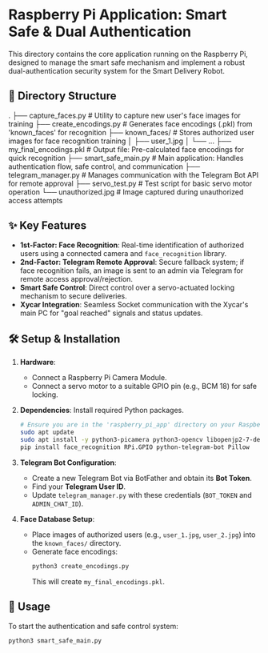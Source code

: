 # Raspberry Pi Application: Smart Safe & Dual Authentication

This directory contains the core application running on the Raspberry Pi, designed to manage the smart safe mechanism and implement a robust dual-authentication security system for the Smart Delivery Robot.

## 📁 Directory Structure

. ├── capture_faces.py # Utility to capture new user's face images for training ├── create_encodings.py # Generates face encodings (.pkl) from 'known_faces' for recognition ├── known_faces/ # Stores authorized user images for face recognition training │ ├── user_1.jpg │ └── ... ├── my_final_encodings.pkl # Output file: Pre-calculated face encodings for quick recognition ├── smart_safe_main.py # Main application: Handles authentication flow, safe control, and communication ├── telegram_manager.py # Manages communication with the Telegram Bot API for remote approval ├── servo_test.py # Test script for basic servo motor operation └── unauthorized.jpg # Image captured during unauthorized access attempts


## ✨ Key Features

* **1st-Factor: Face Recognition**: Real-time identification of authorized users using a connected camera and `face_recognition` library.
* **2nd-Factor: Telegram Remote Approval**: Secure fallback system; if face recognition fails, an image is sent to an admin via Telegram for remote access approval/rejection.
* **Smart Safe Control**: Direct control over a servo-actuated locking mechanism to secure deliveries.
* **Xycar Integration**: Seamless Socket communication with the Xycar's main PC for "goal reached" signals and status updates.

## 🛠️ Setup & Installation

1.  **Hardware**:
    * Connect a Raspberry Pi Camera Module.
    * Connect a servo motor to a suitable GPIO pin (e.g., BCM 18) for safe locking.

2.  **Dependencies**: Install required Python packages.
    ```bash
    # Ensure you are in the 'raspberry_pi_app' directory on your Raspberry Pi
    sudo apt update
    sudo apt install -y python3-picamera python3-opencv libopenjp2-7-dev libtiff5-dev
    pip install face_recognition RPi.GPIO python-telegram-bot Pillow
    ```

3.  **Telegram Bot Configuration**:
    * Create a new Telegram Bot via BotFather and obtain its **Bot Token**.
    * Find your **Telegram User ID**.
    * Update `telegram_manager.py` with these credentials (`BOT_TOKEN` and `ADMIN_CHAT_ID`).

4.  **Face Database Setup**:
    * Place images of authorized users (e.g., `user_1.jpg`, `user_2.jpg`) into the `known_faces/` directory.
    * Generate face encodings:
        ```bash
        python3 create_encodings.py
        ```
        This will create `my_final_encodings.pkl`.

## 🚀 Usage

To start the authentication and safe control system:

```bash
python3 smart_safe_main.py
